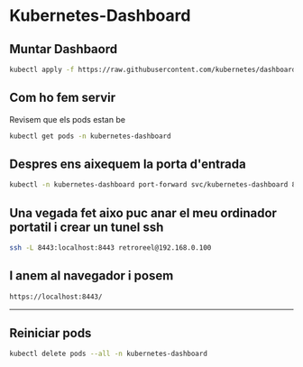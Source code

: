 # Kubernetes-Dashboard

## Muntar Dashbaord
```bash
kubectl apply -f https://raw.githubusercontent.com/kubernetes/dashboard/v2.7.0/aio/deploy/recommended.yaml
```

## Com ho fem servir

Revisem que els pods estan be 
```bash
kubectl get pods -n kubernetes-dashboard
```

## Despres ens aixequem la porta d'entrada
```bash
kubectl -n kubernetes-dashboard port-forward svc/kubernetes-dashboard 8443:443
```
## Una vegada fet aixo puc anar el meu ordinador portatil i crear un tunel ssh
```bash
ssh -L 8443:localhost:8443 retroreel@192.168.0.100
```
## I anem al navegador i posem 
```bash
https://localhost:8443/
```

---------------------------------------------------------------------------------------------------------------

## Reiniciar pods
```bash
kubectl delete pods --all -n kubernetes-dashboard
```
